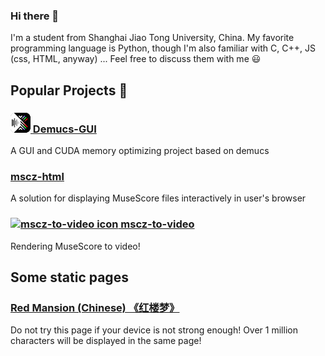 ### Hi there 👋

I'm a student from Shanghai Jiao Tong University, China. My favorite programming language is Python, though I'm also familiar with C, C++, JS (css, HTML, anyway) ... Feel free to discuss them with me :smiley:

## Popular Projects :file_folder:

### [![Demucs-GUI icon](https://github.com/CarlGao4/Demucs-Gui/blob/main/icon/icon_32x32.png?raw=true) Demucs-GUI](https://carlgao4.github.io/demucs-gui)

A GUI and CUDA memory optimizing project based on demucs

### [mscz-html](https://carlgao4.github.io/mscz-html/develop/sample/)

A solution for displaying MuseScore files interactively in user's browser

### [![mscz-to-video icon](https://github.com/CarlGao4/mscz-to-video/blob/main/icon/icon_32x32.png?raw=true) mscz-to-video](https://github.com/CarlGao4/mscz-to-video)

Rendering MuseScore to video!

## Some static pages

### [Red Mansion (Chinese) 《红楼梦》](https://carlgao4.github.io/Red-Mansion)

Do not try this page if your device is not strong enough! Over 1 million characters will be displayed in the same page!

<!--
**CarlGao4/CarlGao4** is a ✨ _special_ ✨ repository because its `README.md` (this file) appears on your GitHub profile.

Here are some ideas to get you started:

- 🔭 I’m currently working on ...
- 🌱 I’m currently learning ...
- 👯 I’m looking to collaborate on ...
- 🤔 I’m looking for help with ...
- 💬 Ask me about ...
- 📫 How to reach me: ...
- 😄 Pronouns: ...
- ⚡ Fun fact: ...
-->
